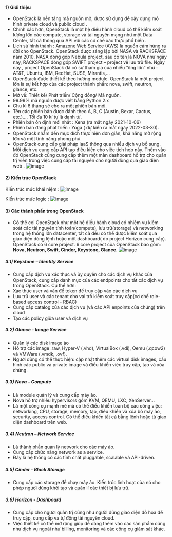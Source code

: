 #### 1) Giới thiệu
- OpenStack là nền tảng mã nguồn mở, được sử dụng để xây dựng mô hình private cloud và public cloud .
- Chính xác hơn, OpenStack là một hệ điều hành cloud có thể kiểm soát lượng lớn các compute, storage và tài nguyên mạng như một Data Center, tất cả thông qua API với các cơ chế xác thực phổ biến .
- Lịch sử hình thành :
Amazone Web Service (AWS) là nguồn cảm hứng ra đời cho OpenStack.
OpenStack được sáng lập bởi NASA và RACKSPACE năm 2010. NASA đóng góp Nebula project, sau có tên là NOVA như ngày nay, RACKSPACE đóng góp SWIFT project – project về lưu trữ file.
Ngày nay , project OpenStack đã có sự tham gia của nhiều “ông lớn” như : AT&T, Ubuntu, IBM, RedHat, SUSE, Mirantis,...
- OpenStack được thiết kế theo hướng module. OpenStack là một project lớn là sự kết hợp của các project thành phần: nova, swift, neutron, glance, etc.
- Mở về: Thiết kế/ Phát triển/ Cộng đồng/ Mã nguồn.
- 99.99% mã nguồn được viết bằng Python 2.x
- Chu kì 6 tháng sẽ cho ra một phiên bản mới.
- Tên các phiên bản được đánh theo A, B, C (Austin, Bexar, Cactus, etc.)…. Tối đa 10 kí tự là danh từ.
- Phiên bản ổn định mới nhất : Xena (ra mắt ngày 2021-10-06)
- Phiên bản đang phát triển : Yoga ( dự kiến ra mắt ngày 2022-03-30).
- OpenStack nhắm đến mục đích thực hiện đơn giản, khả năng mở rộng lớn và một tính năng phong phú.
- OpenStack cung cấp giải pháp IaaS thông qua nhiều dịch vụ bổ sung. Mỗi dịch vụ cung cấp API tạo điều kiện cho việc tích hợp này. Thêm vào đó OpenStack cũng cung cấp thêm một màn dashboard hỗ trợ cho quản trị viên trong việc cung cấp tài nguyên cho người dùng qua giao diện web .
![image](https://user-images.githubusercontent.com/97424062/149957755-44714c98-4418-4b61-a0f2-302171534c48.png)

#### 2) Kiến trúc OpenStack
Kiến trúc mức khái niệm :
![image](https://user-images.githubusercontent.com/97424062/149957620-93892caf-aa47-414b-b96a-22930d42a6a1.png)

Kiến trúc mức logic :
![image](https://user-images.githubusercontent.com/97424062/149957571-ad93994d-0de1-4621-90dd-8453841e639e.png)

#### 3) Các thành phần trong OpenStack
- Có thể coi OpenStack như một hệ điều hành cloud có nhiệm vụ kiểm soát các tài nguyên tính toán(compute), lưu trữ(storage) và networking trong hệ thống lớn datacenter, tất cả đều có thể được kiểm soát qua giao diện dòng lệnh hoặc một dashboard( do project Horizon cung cấp). OpenStack có 6 core project. 6 core project của OpenStack bao gồm: **Nova, Neutron, Swift, Cinder, Keystone, Glance.**
![image](https://user-images.githubusercontent.com/97424062/149957506-11fb8b3a-22a1-4ace-bd7a-58117c26e258.png)

##### 3.1) Keystone – Identity Service
- Cung cấp dịch vụ xác thực và ủy quyền cho các dịch vụ khác của OpenStack, cung cấp danh mục của các endpoints cho tất các dịch vụ trong OpenStack. Cụ thể hơn:
- Xác thực user và vấn đề token để truy cập vào các dịch vụ
- Lưu trữ user và các tenant cho vai trò kiểm soát truy cập(cơ chế role-based access control - RBAC)
- Cung cấp catalog của các dịch vụ (và các API enpoints của chúng) trên cloud
- Tạo các policy giữa user và dịch vụ
##### 3.2) Glance - Image Service
- Quản lý các disk image ảo
- Hỗ trợ các image .raw, Hyper-V (.vhd), VirtualBox (.vdi), Qemu (.qcow2) và VMWare (.vmdk, .ovf).
- Người dùng có thể thực hiện: cập nhật thêm các virtual disk images, cấu hình các public và private image và điều khiển việc truy cập, tạo và xóa chúng.
##### 3.3) Nova – Compute
- Là module quản lý và cung cấp máy ảo.
- Nova hỗ trợ nhiều hypervisors gồm KVM, QEMU, LXC, XenServer...
- Là một công cụ mạnh mẽ mà có thể điều khiển toàn bộ các công việc: networking, CPU, storage, memory, tạo, điều khiển và xóa bỏ máy ảo, security, access control. Có thể điều khiển tất cả bằng lệnh hoặc từ giao diện dashboard trên web.
##### 3.4) Neutron – Network Service
- Là thành phần quản lý network cho các máy ảo.
- Cung cấp chức năng network as a service.
- Đây là hệ thống có các tính chất pluggable, scalable và API-driven.
##### 3.5) Cinder - Block Storage
- Cung cấp các storage để chạy máy ảo. Kiến trúc linh hoạt của nó cho phép người dùng khởi tạo và quản lí các thiết bị lưu trữ.
##### 3.6) Horizon - Dashboard
- Cung cấp cho người quản trị cũng như người dùng giao diện đồ họa để truy cập, cung cấp và tự động tài nguyên cloud.
- Việc thiết kế có thể mở rộng giúp dễ dàng thêm vào các sản phẩm cũng như dịch vụ ngoài như billing, monitoring và các công cụ giám sát khác.
